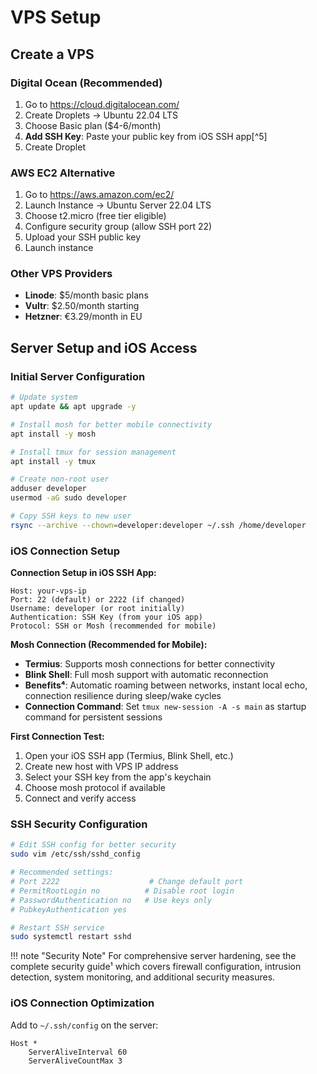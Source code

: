 # VPS Setup

## Create a VPS

### Digital Ocean (Recommended)

1. Go to https://cloud.digitalocean.com/
2. Create Droplets → Ubuntu 22.04 LTS
3. Choose Basic plan ($4-6/month)
4. **Add SSH Key**: Paste your public key from iOS SSH app[^5]
5. Create Droplet

### AWS EC2 Alternative

1. Go to https://aws.amazon.com/ec2/
2. Launch Instance → Ubuntu Server 22.04 LTS
3. Choose t2.micro (free tier eligible)
4. Configure security group (allow SSH port 22)
5. Upload your SSH public key
6. Launch instance

### Other VPS Providers

- **Linode**: $5/month basic plans
- **Vultr**: $2.50/month starting
- **Hetzner**: €3.29/month in EU

## Server Setup and iOS Access

### Initial Server Configuration

```bash
# Update system
apt update && apt upgrade -y

# Install mosh for better mobile connectivity
apt install -y mosh

# Install tmux for session management
apt install -y tmux

# Create non-root user
adduser developer
usermod -aG sudo developer

# Copy SSH keys to new user
rsync --archive --chown=developer:developer ~/.ssh /home/developer
```

### iOS Connection Setup

**Connection Setup in iOS SSH App:**

```
Host: your-vps-ip
Port: 22 (default) or 2222 (if changed)
Username: developer (or root initially)
Authentication: SSH Key (from your iOS app)
Protocol: SSH or Mosh (recommended for mobile)
```

**Mosh Connection (Recommended for Mobile):**

- **Termius**: Supports mosh connections for better connectivity
- **Blink Shell**: Full mosh support with automatic reconnection
- **Benefits⁴**: Automatic roaming between networks, instant local echo, connection resilience during sleep/wake cycles
- **Connection Command**: Set `tmux new-session -A -s main` as startup command for persistent sessions

**First Connection Test:**

1. Open your iOS SSH app (Termius, Blink Shell, etc.)
2. Create new host with VPS IP address
3. Select your SSH key from the app's keychain
4. Choose mosh protocol if available
5. Connect and verify access

### SSH Security Configuration

```bash
# Edit SSH config for better security
sudo vim /etc/ssh/sshd_config

# Recommended settings:
# Port 2222                    # Change default port
# PermitRootLogin no          # Disable root login
# PasswordAuthentication no   # Use keys only
# PubkeyAuthentication yes

# Restart SSH service
sudo systemctl restart sshd
```

!!! note "Security Note"
For comprehensive server hardening, see the complete security guide¹ which covers firewall configuration, intrusion detection, system monitoring, and additional security measures.

### iOS Connection Optimization

Add to `~/.ssh/config` on the server:

```
Host *
    ServerAliveInterval 60
    ServerAliveCountMax 3
```
